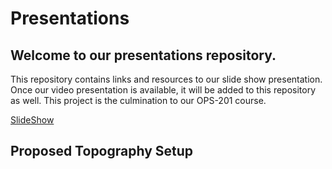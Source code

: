 # Presentations
##  Welcome to our presentations repository. 
 This repository contains links and resources to our slide show presentation. Once our video presentation is available, it will be added to this repository as well. This project is the culmination to our OPS-201 course.  

[SlideShow](https://github.com/knonsense/Presentations/blob/f2cd328195e5975089d8b915cce6d88c194286aa/TeamKnonSense.pdf)

## Proposed Topography Setup 




